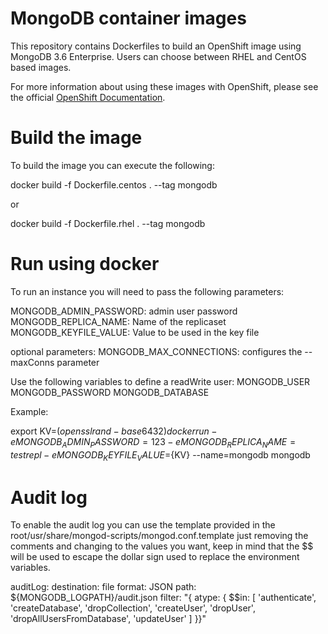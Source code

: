 MongoDB container images
=====================

This repository contains Dockerfiles to build an OpenShift image using MongoDB 3.6 Enterprise.
Users can choose between RHEL and CentOS based images.

For more information about using these images with OpenShift, please see the
official [OpenShift Documentation](https://docs.okd.io/latest/using_images/db_images/mongodb.html).

Build the image
================

To build the image you can execute the following:

docker build -f Dockerfile.centos . --tag mongodb

or

docker build -f Dockerfile.rhel . --tag mongodb

Run using docker
===============

To run an instance you will need to pass the following parameters:

MONGODB_ADMIN_PASSWORD: admin user password
MONGODB_REPLICA_NAME: Name of the replicaset
MONGODB_KEYFILE_VALUE: Value to be used in the key file

optional parameters:
MONGODB_MAX_CONNECTIONS: configures the --maxConns parameter

Use the following variables to define a readWrite user:
MONGODB_USER
MONGODB_PASSWORD
MONGODB_DATABASE

Example:

export KV=$(openssl rand -base64 32)
docker run -e MONGODB_ADMIN_PASSWORD=123 -e MONGODB_REPLICA_NAME=testrepl -e MONGODB_KEYFILE_VALUE=${KV} --name=mongodb mongodb


Audit log
=========

To enable the audit log you can use the template provided in the root/usr/share/mongod-scripts/mongod.conf.template just 
removing the comments and changing to the values you want, keep in mind that the $$ will be used to escape the dollar sign 
used to replace the environment variables.


auditLog:
    destination: file
    format: JSON
    path: ${MONGODB_LOGPATH}/audit.json
    filter: "{ atype: { $$in: [ 'authenticate', 'createDatabase', 'dropCollection', 'createUser', 'dropUser', 'dropAllUsersFromDatabase', 'updateUser' ] }}"

